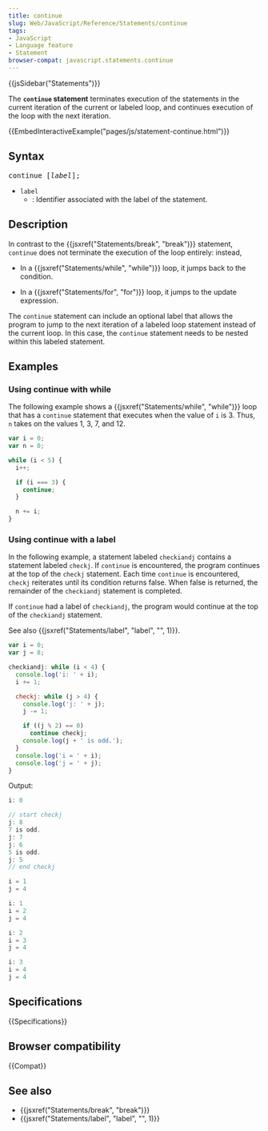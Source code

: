 ```yaml
---
title: continue
slug: Web/JavaScript/Reference/Statements/continue
tags:
- JavaScript
- Language feature
- Statement
browser-compat: javascript.statements.continue
---
```

{{jsSidebar("Statements")}}

The **`continue` statement** terminates execution of the statements in the
current iteration of the current or labeled loop, and continues execution of the
loop with the next iteration.

{{EmbedInteractiveExample("pages/js/statement-continue.html")}}

## Syntax

<pre class="brush: js">continue [<var>label</var>];</pre>

- `label`
  - : Identifier associated with the label of the statement.

## Description

In contrast to the {{jsxref("Statements/break", "break")}}
statement, `continue` does not terminate the execution of the loop entirely:
instead,

- In a {{jsxref("Statements/while", "while")}} loop, it jumps back
  to the condition.

<!---->

- In a {{jsxref("Statements/for", "for")}} loop, it jumps to the
  update expression.

The `continue` statement can include an optional label that allows the program
to jump to the next iteration of a labeled loop statement instead of the current
loop. In this case, the `continue` statement needs to be nested within this
labeled statement.

## Examples

### Using continue with while

The following example shows a
{{jsxref("Statements/while", "while")}} loop that has a `continue`
statement that executes when the value of `i` is 3. Thus, `n` takes on the
values 1, 3, 7, and 12.

```js
var i = 0;
var n = 0;

while (i < 5) {
  i++;

  if (i === 3) {
    continue;
  }

  n += i;
}
```

### Using continue with a label

In the following example, a statement labeled `checkiandj` contains a statement
labeled `checkj`. If `continue` is encountered, the program continues at the top
of the `checkj` statement. Each time `continue` is encountered, `checkj`
reiterates until its condition returns false. When false is returned, the
remainder of the `checkiandj` statement is completed.

If `continue` had a label of `checkiandj`, the program would continue at the top
of the `checkiandj` statement.

See also {{jsxref("Statements/label", "label", "", 1)}}.

```js
var i = 0;
var j = 8;

checkiandj: while (i < 4) {
  console.log('i: ' + i);
  i += 1;

  checkj: while (j > 4) {
    console.log('j: ' + j);
    j -= 1;

    if ((j % 2) == 0)
      continue checkj;
    console.log(j + ' is odd.');
  }
  console.log('i = ' + i);
  console.log('j = ' + j);
}
```

Output:

```js
i: 0

// start checkj
j: 8
7 is odd.
j: 7
j: 6
5 is odd.
j: 5
// end checkj

i = 1
j = 4

i: 1
i = 2
j = 4

i: 2
i = 3
j = 4

i: 3
i = 4
j = 4
```

## Specifications

{{Specifications}}

## Browser compatibility

{{Compat}}

## See also

- {{jsxref("Statements/break", "break")}}
- {{jsxref("Statements/label", "label", "", 1)}}
